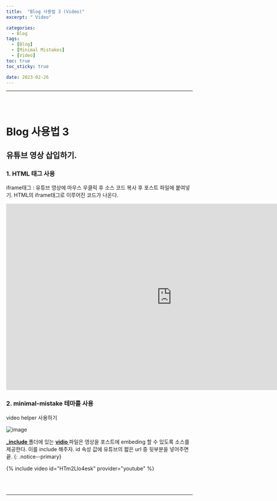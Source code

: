 ```yaml
---
title:  "Blog 사용법 3 (Video)"
excerpt: " Video"

categories:
  - Blog 
tags:
  - [Blog]
  - [Minimal Mistakes]
  - [Video]
toc: true
toc_sticky: true

date: 2023-02-26
---
```

- - -
<br><br>

# Blog 사용법 3


## 유튜브 영상 삽입하기.

### 1.  HTML 태그 사용  
iframe태그 : 유튜브 영상에 마우스 우클릭 후 소스 코드 복사 후 포스트 파일에 붙여넣기. HTML의 iframe태그로 이루어진 코드가 나온다.

<iframe width="894" height="503" src="https://www.youtube.com/embed/73V3xrfiYMo" title="[MV] YOUNHA(윤하) _ 사건의 지평선(Event Horizon)" frameborder="0" allow="accelerometer; autoplay; clipboard-write; encrypted-media; gyroscope; picture-in-picture; web-share" allowfullscreen></iframe>  

### 2.  minimal-mistake 테마를 사용  
video helper 사용하기

![image](https://user-images.githubusercontent.com/96651722/221397616-f8dae90f-8eae-4e78-a122-e83c0c5a8571.png)  

**<u>_include </u>** 폴더에 있는 **<u>vidio </u>** 파일은 영상을 포스트에 embeding 할 수 있도록 소스를 제공한다. 이를 include 해주자. id 속성 값에 유튜브의 짧은 url 중 뒷부분을 넣어주면 끝.
{: .notice--primary}

{% include video id="HTm2Llo4esk" provider="youtube" %}


<br><br>
- - -